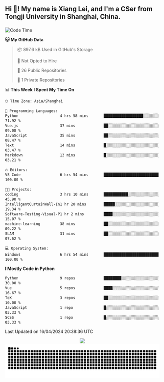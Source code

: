 <h2 align="left">Hi 👋! My name is Xiang Lei, and I'm a CSer from Tongji University in Shanghai, China.</h2>

###

<!--START_SECTION:waka-->
![Code Time](http://img.shields.io/badge/Code%20Time-462%20hrs%2020%20mins-blue)

**🐱 My GitHub Data** 

> 📦 897.6 kB Used in GitHub's Storage 
 > 
> 🚫 Not Opted to Hire
 > 
> 📜 26 Public Repositories 
 > 
> 🔑 1 Private Repositories 
 > 
📊 **This Week I Spent My Time On** 

```text
🕑︎ Time Zone: Asia/Shanghai

💬 Programming Languages: 
Python                   4 hrs 58 mins       ██████████████████░░░░░░░   71.92 % 
Vue.js                   37 mins             ██░░░░░░░░░░░░░░░░░░░░░░░   09.08 % 
JavaScript               35 mins             ██░░░░░░░░░░░░░░░░░░░░░░░   08.47 % 
Text                     14 mins             █░░░░░░░░░░░░░░░░░░░░░░░░   03.47 % 
Markdown                 13 mins             █░░░░░░░░░░░░░░░░░░░░░░░░   03.21 % 

🔥 Editors: 
VS Code                  6 hrs 54 mins       █████████████████████████   100.00 % 

🐱‍💻 Projects: 
coding                   3 hrs 10 mins       ███████████░░░░░░░░░░░░░░   45.90 % 
IntelligentCurtainWall-In1 hr 20 mins        █████░░░░░░░░░░░░░░░░░░░░   19.34 % 
Software-Testing-Visual-P1 hr 2 mins         ████░░░░░░░░░░░░░░░░░░░░░   15.07 % 
machine-learning         38 mins             ██░░░░░░░░░░░░░░░░░░░░░░░   09.22 % 
SLAM                     31 mins             ██░░░░░░░░░░░░░░░░░░░░░░░   07.62 % 

💻 Operating System: 
Windows                  6 hrs 54 mins       █████████████████████████   100.00 % 
```

**I Mostly Code in Python** 

```text
Python                   9 repos             ████████░░░░░░░░░░░░░░░░░   30.00 % 
Vue                      5 repos             ████░░░░░░░░░░░░░░░░░░░░░   16.67 % 
TeX                      3 repos             ██░░░░░░░░░░░░░░░░░░░░░░░   10.00 % 
JavaScript               1 repo              █░░░░░░░░░░░░░░░░░░░░░░░░   03.33 % 
SCSS                     1 repo              █░░░░░░░░░░░░░░░░░░░░░░░░   03.33 % 
```




 Last Updated on 16/04/2024 20:38:36 UTC
<!--END_SECTION:waka-->

<div align="center">
  <img src="https://github-readme-stats.vercel.app/api?username=Lei00764&show_icons=true&theme=radical" />
 </div>

 <div align="center">

<picture>
  <source media="(prefers-color-scheme: dark)" srcset="https://raw.githubusercontent.com/Lei00764/Lei00764/output/github-contribution-grid-snake-dark.svg">
  <source media="(prefers-color-scheme: light)" srcset="https://raw.githubusercontent.com/Lei00764/Lei00764/output/github-contribution-grid-snake.svg">
  <img alt="github contribution grid snake animation" src="https://raw.githubusercontent.com/Lei00764/Lei00764/output/github-contribution-grid-snake.svg">
</picture>

</div>




